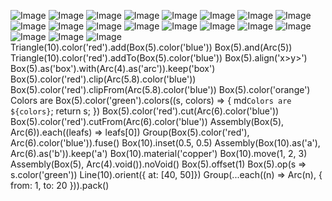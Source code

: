 ![Image](shape.md.1.png)
![Image](shape.md.2.png)
![Image](shape.md.3.png)
![Image](shape.md.4.png)
![Image](shape.md.5.png)
![Image](shape.md.6.png)
![Image](shape.md.7.png)
![Image](shape.md.8.png)
![Image](shape.md.9.png)
![Image](shape.md.10.png)
![Image](shape.md.11.png)
![Image](shape.md.12.png)
![Image](shape.md.13.png)
![Image](shape.md.14.png)
![Image](shape.md.15.png)
![Image](shape.md.16.png)
![Image](shape.md.17.png)
![Image](shape.md.18.png)
![Image](shape.md.19.png)
Triangle(10).color('red').add(Box(5).color('blue'))
Box(5).and(Arc(5))
Triangle(10).color('red').addTo(Box(5).color('blue'))
Box(5).align('x>y>')
Box(5).as('box').with(Arc(4).as('arc')).keep('box')
Box(5).color('red').clip(Arc(5.8).color('blue'))
Box(5).color('red').clipFrom(Arc(5.8).color('blue'))
Box(5).color('orange')
Colors are 
Box(5).color('green').colors((s, colors) => { md`Colors are ${colors}`; return s; })
Box(5).color('red').cut(Arc(6).color('blue'))
Box(5).color('red').cutFrom(Arc(6).color('blue'))
Assembly(Box(5), Arc(6)).each((leafs) => leafs[0])
Group(Box(5).color('red'), Arc(6).color('blue')).fuse()
Box(10).inset(0.5, 0.5)
Assembly(Box(10).as('a'), Arc(6).as('b')).keep('a')
Box(10).material('copper')
Box(10).move(1, 2, 3)
Assembly(Box(5), Arc(4).void()).noVoid()
Box(5).offset(1)
Box(5).op(s => s.color('green'))
Line(10).orient({ at: [40, 50]})
Group(...each((n) => Arc(n), { from: 1, to: 20 })).pack()
